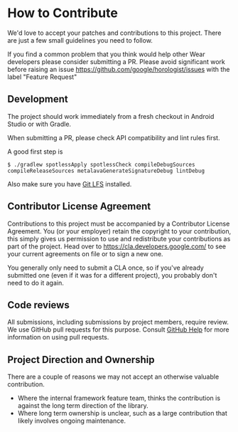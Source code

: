# How to Contribute

We'd love to accept your patches and contributions to this project. There are
just a few small guidelines you need to follow.

If you find a common problem that you think would help other Wear developers
please consider submitting a PR. Please avoid significant work before raising
an issue https://github.com/google/horologist/issues with the label "Feature Request"

## Development

The project should work immediately from a fresh checkout in Android Studio or with Gradle.

When submitting a PR, please check API compatibility and lint rules first.

A good first step is 

```
$ ./gradlew spotlessApply spotlessCheck compileDebugSources compileReleaseSources metalavaGenerateSignatureDebug lintDebug
```

Also make sure you have [Git LFS]([url](https://git-lfs.github.com/)) installed.

## Contributor License Agreement

Contributions to this project must be accompanied by a Contributor License
Agreement. You (or your employer) retain the copyright to your contribution,
this simply gives us permission to use and redistribute your contributions as
part of the project. Head over to <https://cla.developers.google.com/> to see
your current agreements on file or to sign a new one.

You generally only need to submit a CLA once, so if you've already submitted one
(even if it was for a different project), you probably don't need to do it
again.

## Code reviews

All submissions, including submissions by project members, require review. We
use GitHub pull requests for this purpose. Consult
[GitHub Help](https://help.github.com/articles/about-pull-requests/) for more
information on using pull requests.

## Project Direction and Ownership

There are a couple of reasons we may not accept an otherwise valuable
contribution.

- Where the internal framework feature team, thinks the contribution is against the 
long term direction of the library.
- Where long term ownership is unclear, such as a large contribution that likely involves
ongoing maintenance.
